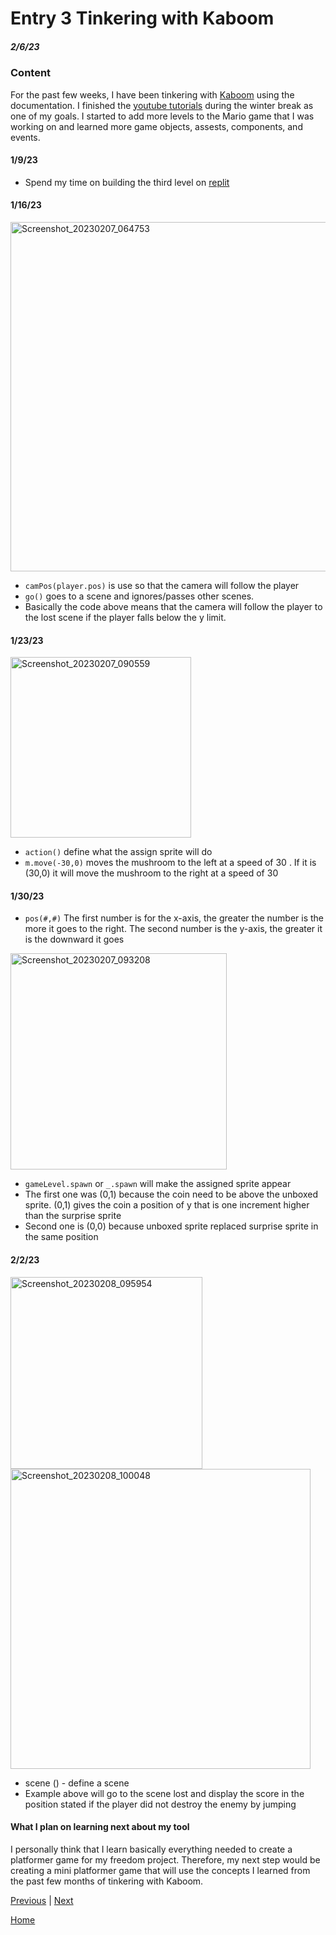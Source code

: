# Entry 3 Tinkering with Kaboom 
##### 2/6/23
### Content 
For the past few weeks, I have been tinkering with [Kaboom](https://kaboomjs.com/) using the documentation. I finished the [youtube tutorials](https://youtu.be/2nucjefSr6I) during the winter break as one of my goals. I started to add more levels to the Mario game that I was working on and learned more game objects, assests, components, and events. 
#### 1/9/23
* Spend my time on building the third level on [replit](https://replit.com/@lingyingy9447/mario-kaboomjs#game.js) 
#### 1/16/23
<img width="559" alt="Screenshot_20230207_064753" src="https://user-images.githubusercontent.com/91750525/217393074-57eb0292-f46b-49cd-8e66-8169399a3247.png">

* `camPos(player.pos)` is use so that the camera will follow the player 
* `go()` goes to a scene and ignores/passes other scenes.
*  Basically the code above means that the camera will follow the player to the lost scene if the player falls below the y limit. 


#### 1/23/23
<img width="289" alt="Screenshot_20230207_090559" src="https://user-images.githubusercontent.com/91750525/217410397-42600e7f-fea0-4e94-b727-2f34d0fc609e.png">

* `action()`  define what the assign sprite will do 
*  `m.move(-30,0)` moves the mushroom to the left at a speed of 30 . If it is (30,0) it will move the mushroom to the right at a speed of 30  

#### 1/30/23
* `pos(#,#)` The first number is for the x-axis, the greater the number is the more it goes to the right. The second number is the y-axis, the greater it is the downward it goes

<img width="346" alt="Screenshot_20230207_093208" src="https://user-images.githubusercontent.com/91750525/217413858-12f29aaa-b37d-488d-9cef-0efeefc1b94e.png">

* `gameLevel.spawn` or `_.spawn` will make the assigned sprite appear 
* The first one was (0,1) because the coin need to be above the unboxed sprite. (0,1) gives the coin a position of y that is one increment higher than the surprise sprite 
* Second one is (0,0) because unboxed sprite replaced surprise sprite in the same position

#### 2/2/23
<img width="307" alt="Screenshot_20230208_095954" src="https://user-images.githubusercontent.com/91750525/217706919-fd7a5cd1-35af-4cb3-9453-29b06abcfdcb.png">

<img width="480" alt="Screenshot_20230208_100048" src="https://user-images.githubusercontent.com/91750525/217706929-64563210-1823-4d8f-a81c-c773ab7865e7.png">

* scene () - define a scene 
* Example above will go to the scene lost and display the score in the position stated if the player did not destroy the enemy by jumping 

#### What I plan on learning next about my tool 
I personally think that I learn basically everything needed to create a platformer game for my freedom project. Therefore, my next step would be creating a mini platformer game that will use the concepts I learned from the past few months of tinkering with Kaboom. 

[Previous](entry02.md) | [Next](entry04.md)

[Home](../README.md)
